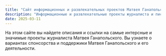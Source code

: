 ```yaml
---
title: "Сайт информационных и развлекательных проектов Матвея Ганапольского"
description: "Информационные и развлекательные проекты журналиста и писателя Матвея Ганапольского"
date: 2025-03-11
---
```


На этом сайте вы найдете описания и ссылки на самые интерсные и значимые проекты журналиста Матвея Ганапольского. Вы узнаете о вариантах спонсорства и поддержики Матвея Ганапольского и его деятельности.
